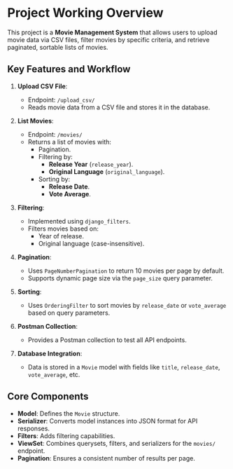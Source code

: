 # Project Working Overview

This project is a **Movie Management System** that allows users to upload movie data via CSV files, filter movies by specific criteria, and retrieve paginated, sortable lists of movies.

## Key Features and Workflow

1. **Upload CSV File**:
   - Endpoint: `/upload_csv/`
   - Reads movie data from a CSV file and stores it in the database.

2. **List Movies**:
   - Endpoint: `/movies/`
   - Returns a list of movies with:
     - Pagination.
     - Filtering by:
       - **Release Year** (`release_year`).
       - **Original Language** (`original_language`).
     - Sorting by:
       - **Release Date**.
       - **Vote Average**.

3. **Filtering**:
   - Implemented using `django_filters`.
   - Filters movies based on:
     - Year of release.
     - Original language (case-insensitive).

4. **Pagination**:
   - Uses `PageNumberPagination` to return 10 movies per page by default.
   - Supports dynamic page size via the `page_size` query parameter.

5. **Sorting**:
   - Uses `OrderingFilter` to sort movies by `release_date` or `vote_average` based on query parameters.

6. **Postman Collection**:
   - Provides a Postman collection to test all API endpoints.

7. **Database Integration**:
   - Data is stored in a `Movie` model with fields like `title`, `release_date`, `vote_average`, etc.

## Core Components

- **Model**: Defines the `Movie` structure.
- **Serializer**: Converts model instances into JSON format for API responses.
- **Filters**: Adds filtering capabilities.
- **ViewSet**: Combines querysets, filters, and serializers for the `movies/` endpoint.
- **Pagination**: Ensures a consistent number of results per page.

